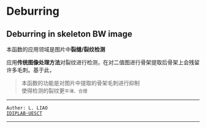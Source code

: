 # Deburring
Deburring in skeleton BW image
---
本函数的应用领域是图片中**裂缝/裂纹检测** <br>

应用**传统图像处理方法**对裂纹进行检测，在对二值图进行骨架提取后骨架上会残留<br>
许多毛刺。基于此，
>本函数的功能是对图片中提取的骨架毛刺进行抑制<br>
>使得检测的裂纹更`平滑、合理`<br>
***
```Auther: L. LIAO``` <br>
[```IDIPLAB·UESCT```](gispalab.uestc.edu.cn)
***
